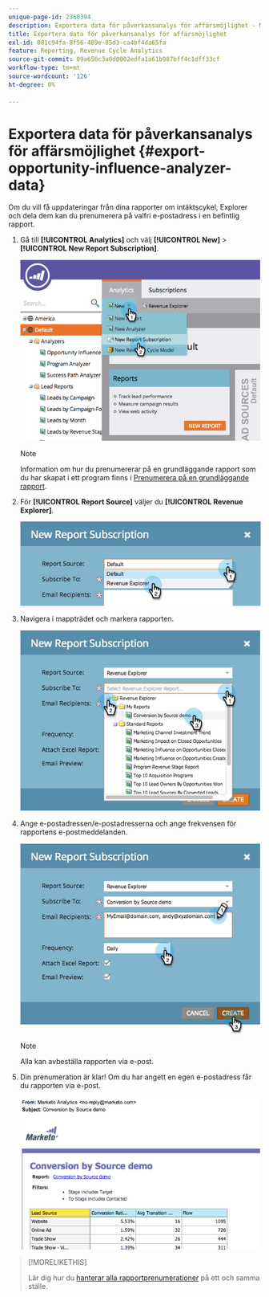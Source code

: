 ```yaml
---
unique-page-id: 2360394
description: Exportera data för påverkansanalys för affärsmöjlighet - Marketo Docs - produktdokumentation
title: Exportera data för påverkansanalys för affärsmöjlighet
exl-id: 081c94fa-8f56-489e-85d3-ca4bf4da65fa
feature: Reporting, Revenue Cycle Analytics
source-git-commit: 09a656c3a0d0002edfa1a61b987bff4c1dff33cf
workflow-type: tm+mt
source-wordcount: '126'
ht-degree: 0%

---
```


# Exportera data för påverkansanalys för affärsmöjlighet {#export-opportunity-influence-analyzer-data}

Om du vill få uppdateringar från dina rapporter om intäktscykel, Explorer och dela dem kan du prenumerera på valfri e-postadress i en befintlig rapport.

1. Gå till **[!UICONTROL Analytics]** och välj **[!UICONTROL New]** > **[!UICONTROL New Report Subscription]**.

   ![](assets/image2014-9-17-12-3a40-3a46.png)

   >[!NOTE]
   >
   >Information om hur du prenumererar på en grundläggande rapport som du har skapat i ett program finns i [Prenumerera på en grundläggande rapport](/help/marketo/product-docs/reporting/basic-reporting/report-subscriptions/subscribe-to-a-basic-report.md).

1. För **[!UICONTROL Report Source]** väljer du **[!UICONTROL Revenue Explorer]**.

   ![](assets/image2014-9-17-12-3a42-3a15.png)

1. Navigera i mappträdet och markera rapporten.

   ![](assets/image2014-9-17-12-3a42-3a24.png)

1. Ange e-postadressen/e-postadresserna och ange frekvensen för rapportens e-postmeddelanden.

   ![](assets/image2014-9-17-12-3a42-3a29.png)

   >[!NOTE]
   >
   >Alla kan avbeställa rapporten via e-post.

1. Din prenumeration är klar! Om du har angett en egen e-postadress får du rapporten via e-post.

   ![](assets/image2014-9-17-12-3a42-3a53.png)

>[!MORELIKETHIS]
>
>Lär dig hur du [hanterar alla rapportprenumerationer](/help/marketo/product-docs/reporting/basic-reporting/report-subscriptions/manage-report-subscriptions.md) på ett och samma ställe.
